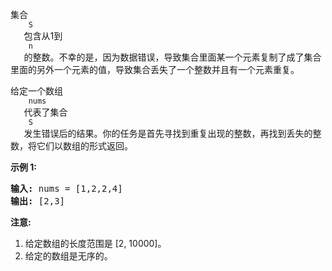 <html>
 <body>
  <p>
   集合
   <code>
    S
   </code>
   包含从1到
   <code>
    n
   </code>
   的整数。不幸的是，因为数据错误，导致集合里面某一个元素复制了成了集合里面的另外一个元素的值，导致集合丢失了一个整数并且有一个元素重复。
  </p>
  <p>
   给定一个数组
   <code>
    nums
   </code>
   代表了集合
   <code>
    S
   </code>
   发生错误后的结果。你的任务是首先寻找到重复出现的整数，再找到丢失的整数，将它们以数组的形式返回。
  </p>
  <p>
   <strong>
    示例 1:
   </strong>
  </p>
  <pre>
<strong>输入:</strong> nums = [1,2,2,4]
<strong>输出:</strong> [2,3]
</pre>
  <p>
   <strong>
    注意:
   </strong>
  </p>
  <ol>
   <li>
    给定数组的长度范围是 [2, 10000]。
   </li>
   <li>
    给定的数组是无序的。
   </li>
  </ol>
 </body>
</html>